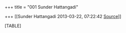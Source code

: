 +++
title = "001 Sunder Hattangadi"

+++
[[Sunder Hattangadi	2013-03-22, 07:22:42 [Source](https://groups.google.com/g/samskrita/c/-14oBDkh9P4)]]



[TABLE]

